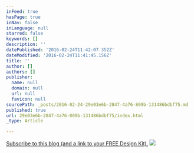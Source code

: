 ```yaml
---
inFeed: true
hasPage: true
inNav: false
inLanguage: null
starred: false
keywords: []
description: ''
datePublished: '2016-02-24T11:42:07.352Z'
dateModified: '2016-02-24T11:41:45.156Z'
title: ''
author: []
authors: []
publisher:
  name: null
  domain: null
  url: null
  favicon: null
sourcePath: _posts/2016-02-24-29e03e6b-2847-4a76-809b-131486bdbf75.md
published: true
url: 29e03e6b-2847-4a76-809b-131486bdbf75/index.html
_type: Article

---
```

[Subscribe to this blog (and a link to your FREE Design Kit).][0]
![](https://the-grid-user-content.s3-us-west-2.amazonaws.com/23bb1f20-4075-48f8-bc12-dd91d757fad2.png)

[0]: http://eepurl.com/bNWL1z